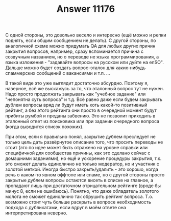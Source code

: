 ﻿---
title: "Answer 11176"
se.owner.user_id: 176217
se.owner.display_name: "αλεχολυτ"
se.owner.link: "https://ru.meta.stackoverflow.com/users/176217/%ce%b1%ce%bb%ce%b5%cf%87%ce%bf%ce%bb%cf%85%cf%84"
se.answer_id: 11176
se.question_id: 11174
se.post_type: answer
se.is_accepted: False
---
<p>С одной стороны, это довольно весело и интересно (ещё можно и репки поднять, если общим сообщением не делать). С другой стороны, по аналогичной схеме можно придумать QA для любых других причин закрытия вопросов, например, сразу вспоминается причина с созвучным названием, но о переводе не языка программирования, а языка изложения - &quot;задавайте вопросы на русском или дуйте на enSO&quot;. Дальше можно будет создать вопрос-эталон для каких-нибудь спаммерских сообщений с вакансиями и т.п. ...</p>
<p>В такой виде это уже выглядит достаточно абсурдно. Поэтому я, наверное, всё же выскажусь за то, что эталонный вопрос тут не нужен. Надо просто продолжать закрывать как &quot;учебное задание&quot; или &quot;непонятна суть вопроса&quot; и т.д. Всё равно даже если будем закрывать дублем вопросы вряд ли будут иметь хоть какой-то позитивный рейтинг, а без этого рейтинга они просто в очередной момент будут прибиты румбой и преданы забвению. Это не позволит приходить в эталонный ответ из поисковика или при задании очередного вопроса (когда выводится список похожих).</p>
<p>При этом, если я правильно понял, закрытие дублем преследует не только цель дать развёрнутое описание того, что просить переводы не стоит (это по идее может быть отражено на уровне справки или специфичной для сообщества причины, как это сделано сейчас с домашними заданиями), но ещё и ускорение процедуры закрытия, т.к. это сможет делать единолично не только модератор, но и участник с золотой меткой. Иногда быстро закрыть/удалить - это хорошо, когда речь о каком-то явном оффтопе или спаме, но с другой стороны просто закрытые дублем вопросы остаются висеть в списке на главное, а пропадают лишь при достаточном отрицательном рейтинге (вроде бы минус 8, если не ошибаюсь). Понятно, что даже обладатель золотого молота не сможет единолично так обрушить рейтинг вопроса. Т.о. возможно стоит чуть больше раскрыть в вопросе необходимость подхода с дубликатами, если вдруг в моём ответе она интерпретирована неверно.</p>
